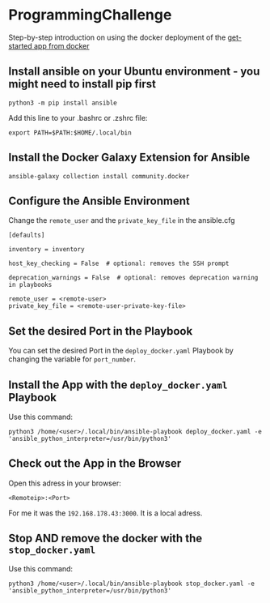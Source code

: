 # ProgrammingChallenge

Step-by-step introduction on using the docker deployment of the [get-started app from docker](https://docs.docker.com/get-started/02_our_app/)

## Install ansible on your Ubuntu environment - you might need to install pip first

  `python3 -m pip install ansible`
  
  Add this line to your .bashrc or .zshrc file:
  
  `export PATH=$PATH:$HOME/.local/bin`
  
## Install the Docker Galaxy Extension for Ansible

  `ansible-galaxy collection install community.docker`
  
## Configure the Ansible Environment

Change the `remote_user` and the `private_key_file` in the ansible.cfg 

```
[defaults]

inventory = inventory

host_key_checking = False  # optional: removes the SSH prompt 

deprecation_warnings = False  # optional: removes deprecation warning in playbooks

remote_user = <remote-user>
private_key_file = <remote-user-private-key-file>
```

## Set the desired Port in the Playbook

You can set the desired Port in the `deploy_docker.yaml` Playbook by changing the variable for `port_number`.

## Install the App with the `deploy_docker.yaml` Playbook

Use this command:

`python3 /home/<user>/.local/bin/ansible-playbook deploy_docker.yaml -e 'ansible_python_interpreter=/usr/bin/python3'`

## Check out the App in the Browser

Open this adress in your browser:

`<Remoteip>:<Port>`

For me it was the `192.168.178.43:3000`. It is a local adress.

## Stop AND remove the docker with the `stop_docker.yaml`

Use this command:

`python3 /home/<user>/.local/bin/ansible-playbook stop_docker.yaml -e 'ansible_python_interpreter=/usr/bin/python3'`
